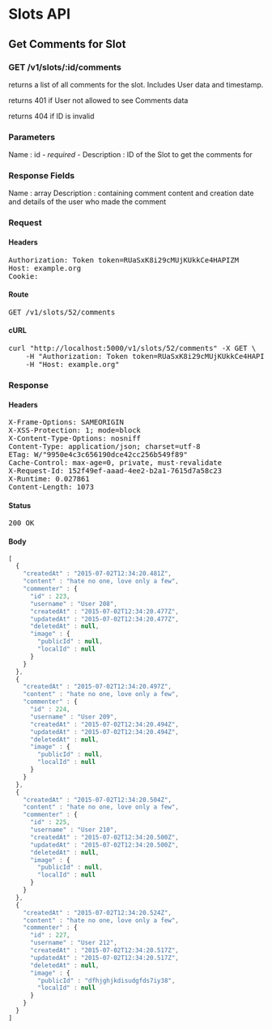 # Slots API

## Get Comments for Slot

### GET /v1/slots/:id/comments

returns a list of all comments for the slot. Includes User data and timestamp.

returns 401 if User not allowed to see Comments data

returns 404 if ID is invalid

### Parameters

Name : id *- required -*
Description : ID of the Slot to get the comments for


### Response Fields

Name : array
Description : containing comment content and creation date and details of the user who made the comment

### Request

#### Headers

<pre>Authorization: Token token=RUaSxK8i29cMUjKUkkCe4HAPIZM
Host: example.org
Cookie: </pre>

#### Route

<pre>GET /v1/slots/52/comments</pre>

#### cURL

<pre class="request">curl &quot;http://localhost:5000/v1/slots/52/comments&quot; -X GET \
	-H &quot;Authorization: Token token=RUaSxK8i29cMUjKUkkCe4HAPIZM&quot; \
	-H &quot;Host: example.org&quot;</pre>

### Response

#### Headers

<pre>X-Frame-Options: SAMEORIGIN
X-XSS-Protection: 1; mode=block
X-Content-Type-Options: nosniff
Content-Type: application/json; charset=utf-8
ETag: W/&quot;9950e4c3c656190dce42cc256b549f89&quot;
Cache-Control: max-age=0, private, must-revalidate
X-Request-Id: 152f49ef-aaad-4ee2-b2a1-7615d7a58c23
X-Runtime: 0.027861
Content-Length: 1073</pre>

#### Status

<pre>200 OK</pre>

#### Body

```javascript
[
  {
    "createdAt" : "2015-07-02T12:34:20.481Z",
    "content" : "hate no one, love only a few",
    "commenter" : {
      "id" : 223,
      "username" : "User 208",
      "createdAt" : "2015-07-02T12:34:20.477Z",
      "updatedAt" : "2015-07-02T12:34:20.477Z",
      "deletedAt" : null,
      "image" : {
        "publicId" : null,
        "localId" : null
      }
    }
  },
  {
    "createdAt" : "2015-07-02T12:34:20.497Z",
    "content" : "hate no one, love only a few",
    "commenter" : {
      "id" : 224,
      "username" : "User 209",
      "createdAt" : "2015-07-02T12:34:20.494Z",
      "updatedAt" : "2015-07-02T12:34:20.494Z",
      "deletedAt" : null,
      "image" : {
        "publicId" : null,
        "localId" : null
      }
    }
  },
  {
    "createdAt" : "2015-07-02T12:34:20.504Z",
    "content" : "hate no one, love only a few",
    "commenter" : {
      "id" : 225,
      "username" : "User 210",
      "createdAt" : "2015-07-02T12:34:20.500Z",
      "updatedAt" : "2015-07-02T12:34:20.500Z",
      "deletedAt" : null,
      "image" : {
        "publicId" : null,
        "localId" : null
      }
    }
  },
  {
    "createdAt" : "2015-07-02T12:34:20.524Z",
    "content" : "hate no one, love only a few",
    "commenter" : {
      "id" : 227,
      "username" : "User 212",
      "createdAt" : "2015-07-02T12:34:20.517Z",
      "updatedAt" : "2015-07-02T12:34:20.517Z",
      "deletedAt" : null,
      "image" : {
        "publicId" : "dfhjghjkdisudgfds7iy38",
        "localId" : null
      }
    }
  }
]
```
